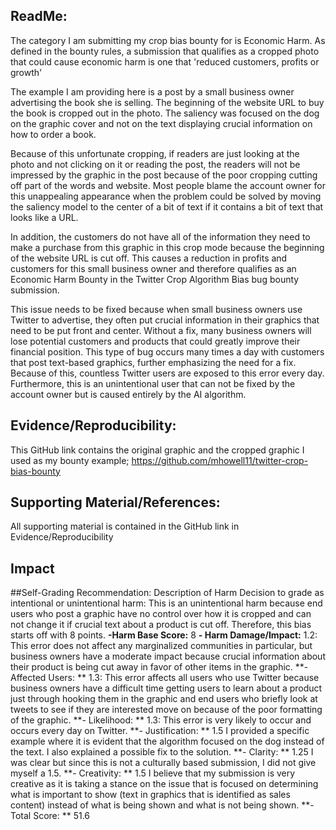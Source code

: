 ## ReadMe:
The category I am submitting my crop bias bounty for is Economic Harm. As defined in the bounty rules, a submission that qualifies as a cropped photo that could cause economic harm is one that 'reduced customers, profits or growth'

The example I am providing here is a post by a small business owner advertising the book she is selling. The beginning of the website URL to buy the book is cropped out in the photo. The saliency was focused on the dog on the graphic cover and not on the text displaying crucial information on how to order a book. 

Because of this unfortunate cropping, if readers are just looking at the photo and not clicking on it or reading the post, the readers will not be impressed by the graphic in the post because of the poor cropping cutting off part of the words and website. Most people blame the account owner for this unappealing appearance when the problem could be solved by moving the saliency model to the center of a bit of text if it contains a bit of text that looks like a URL. 

 In addition, the customers do not have all of the information they need to make a purchase from this graphic in this crop mode because the beginning of the website URL is cut off. This causes a reduction in profits and customers for this small business owner and therefore qualifies as an Economic Harm Bounty in the Twitter Crop Algorithm Bias bug bounty submission.

This issue needs to be fixed because when small business owners use Twitter to advertise, they often put crucial information in their graphics that need to be put front and center. Without a fix, many business owners will lose potential customers and products that could greatly improve their financial position. This type of bug occurs many times a day with customers that post text-based graphics, further emphasizing the need for a fix. Because of this, countless Twitter users are exposed to this error every day. Furthermore, this is an unintentional user that can not be fixed by the account owner but is caused entirely by the AI algorithm.

## Evidence/Reproducibility:
This GitHub link contains the original graphic and the cropped graphic I used as my bounty example; https://github.com/mhowell11/twitter-crop-bias-bounty

## Supporting Material/References:
All supporting material is contained in the GitHub link in Evidence/Reproducibility

## Impact

##Self-Grading Recommendation: 
Description of Harm
Decision to grade as intentional or unintentional harm: This is an unintentional harm because end users who post a graphic have no control over how it is cropped and can not change it if crucial text about a product is cut off. Therefore, this bias starts off with 8 points.
**-Harm Base Score:** 8
**- Harm Damage/Impact:** 1.2: This error does not affect any marginalized communities in particular, but business owners have a moderate impact because crucial information about their product is being cut away in favor of other items in the graphic.
**- Affected Users: ** 1.3: This error affects all users who use Twitter because business owners have a difficult time getting users to learn about a product just through hooking them in the graphic and end users who briefly look at tweets to see if they are interested move on because of the poor formatting of the graphic.
**- Likelihood: ** 1.3: This error is very likely to occur and occurs every day on Twitter. 
**- Justification: ** 1.5 I provided a specific example where it is evident that the algorithm focused on the dog instead of the text. I also explained a possible fix to the solution.
**- Clarity: ** 1.25  I was clear but since this is not a culturally based submission, I did not give myself a 1.5.
**- Creativity: ** 1.5  I believe that my submission is very creative as it is taking a stance on the issue that is focused on determining what is important to show (text in graphics that is identified as sales content) instead of what is being shown and what is not being shown.
**- Total Score: ** 51.6
